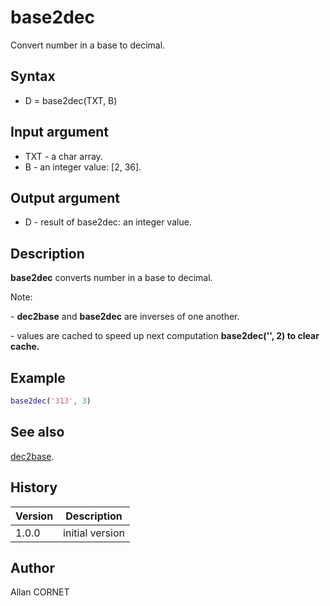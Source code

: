 

# base2dec

Convert number in a base to decimal.

## Syntax

- D = base2dec(TXT, B)

## Input argument

 - TXT - a char array.
 - B - an integer value: [2, 36].

## Output argument

 - D - result of base2dec: an integer value.

## Description


  <p><b>base2dec</b> converts number in a base to decimal.</p>
  <p>Note:</p>
  <p> - <b>dec2base</b> and <b>base2dec</b> are inverses of one another.</p>
  <p> - values are cached to speed up next computation <b>base2dec('', 2) to clear cache.</b></p>


## Example

```matlab
base2dec('313', 3)
```

## See also

[dec2base](dec2base.md).
## History

|Version|Description|
|------|------|
|1.0.0|initial version|


## Author

Allan CORNET



